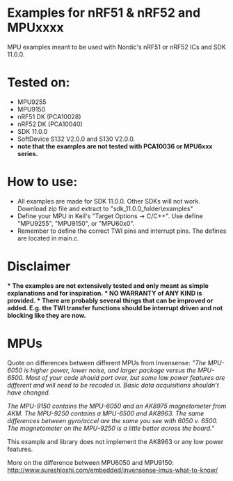 # Examples for nRF51 & nRF52 and MPUxxxx
MPU examples meant to be used with Nordic's nRF51 or nRF52 ICs and SDK 11.0.0. 

# Tested on:
* MPU9255
* MPU9150
* nRF51 DK (PCA10028)
* nRF52 DK (PCA10040)
* SDK 11.0.0
* SoftDevice S132 V2.0.0 and S130 V2.0.0.
* <b>note that the examples are not tested with PCA10036 or MPU6xxx series.</b>

# How to use:
* All examples are made for SDK 11.0.0. Other SDKs will not work. Download zip file and extract to "sdk_11.0.0_folder\examples"
* Define your MPU in Keil's "Target Options -> C/C++". Use define "MPU9255", "MPU9150", or "MPU60x0".
* Remember to define the correct TWI pins and interrupt pins. The defines are located in main.c.

# Disclaimer
<b>
 * The examples are not extensively tested and only meant as simple explanations and for inspiration. 
 * NO WARRANTY of ANY KIND is provided.
 * There are probably several things that can be improved or added. E.g. the TWI transfer functions should be interrupt driven and not blocking like they are now. 
 </b>

# MPUs
Quote on differences between different MPUs from Invensense:
<i>"The MPU-6050 is higher power, lower noise, and larger package versus the MPU-6500. Most of your code should port over, but some low power features are different and will need to be recoded in. Basic data acquisitions shouldn’t have changed.

The MPU-9150 contains the MPU-6050 and an AK8975 magnetometer from AKM. The MPU-9250 contains a MPU-6500 and AK8963. The same differences between gyro/accel are the same you see with 6050 v. 6500. The magnetometer on the MPU-9250 is a little better across the board."</i>

This example and library does not implement the AK8963 or any low power features.

More on the difference between MPU6050 and MPU9150: http://www.sureshjoshi.com/embedded/invensense-imus-what-to-know/

